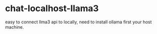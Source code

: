 # chat-localhost-llama3
easy to connect llma3 api to locally, need to install ollama first your host machine.
